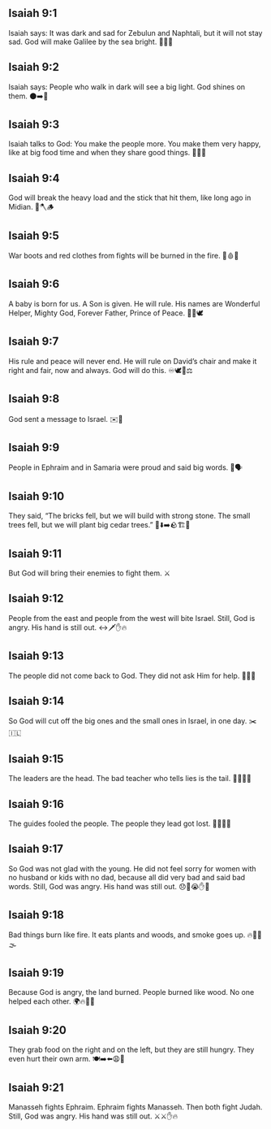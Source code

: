 ## Isaiah 9:1
Isaiah says: It was dark and sad for Zebulun and Naphtali, but it will not stay sad. God will make Galilee by the sea bright. 🌊✨🙂
## Isaiah 9:2
Isaiah says: People who walk in dark will see a big light. God shines on them. 🌑➡️🌟
## Isaiah 9:3
Isaiah talks to God: You make the people more. You make them very happy, like at big food time and when they share good things. 🎉🍞😀
## Isaiah 9:4
God will break the heavy load and the stick that hit them, like long ago in Midian. 💪🪓🪵
## Isaiah 9:5
War boots and red clothes from fights will be burned in the fire. 👢🩸🔥
## Isaiah 9:6
A baby is born for us. A Son is given. He will rule. His names are Wonderful Helper, Mighty God, Forever Father, Prince of Peace. 👶👑🕊️
## Isaiah 9:7
His rule and peace will never end. He will rule on David’s chair and make it right and fair, now and always. God will do this. ♾️🕊️👑⚖️
## Isaiah 9:8
God sent a message to Israel. ✉️📣
## Isaiah 9:9
People in Ephraim and in Samaria were proud and said big words. 😤🗣️
## Isaiah 9:10
They said, “The bricks fell, but we will build with strong stone. The small trees fell, but we will plant big cedar trees.” 🧱⬇️➡️🪨🏗️🌲
## Isaiah 9:11
But God will bring their enemies to fight them. ⚔️
## Isaiah 9:12
People from the east and people from the west will bite Israel. Still, God is angry. His hand is still out. ↔️🗡️✋🔥
## Isaiah 9:13
The people did not come back to God. They did not ask Him for help. 🚫🔁🙏
## Isaiah 9:14
So God will cut off the big ones and the small ones in Israel, in one day. ✂️🇮🇱
## Isaiah 9:15
The leaders are the head. The bad teacher who tells lies is the tail. 👑🧑‍🏫❌
## Isaiah 9:16
The guides fooled the people. The people they lead got lost. 🧭❌🚶‍♂️
## Isaiah 9:17
So God was not glad with the young. He did not feel sorry for women with no husband or kids with no dad, because all did very bad and said bad words. Still, God was angry. His hand was still out. 😞🚫😭✋🔥
## Isaiah 9:18
Bad things burn like fire. It eats plants and woods, and smoke goes up. 🔥🌿🌲🌫️
## Isaiah 9:19
Because God is angry, the land burned. People burned like wood. No one helped each other. 🌍🔥🚫🤝
## Isaiah 9:20
They grab food on the right and on the left, but they are still hungry. They even hurt their own arm. 🍽️➡️⬅️😩🤕
## Isaiah 9:21
Manasseh fights Ephraim. Ephraim fights Manasseh. Then both fight Judah. Still, God was angry. His hand was still out. ⚔️⚔️✋🔥
